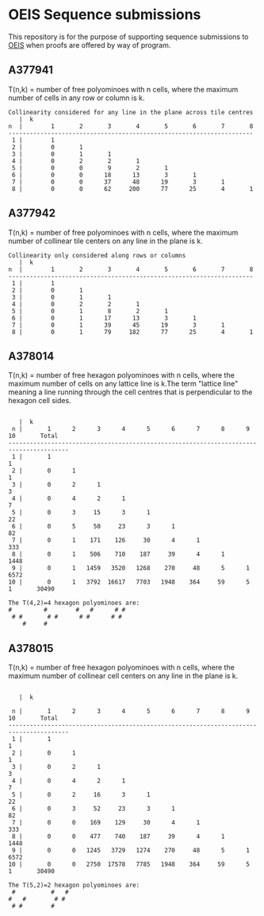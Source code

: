 # OEIS Sequence submissions

This repository is for the purpose of supporting sequence submissions to [OEIS](https://oeis.org/) when proofs are offered by way of program.

## A377941

T(n,k) = number of free polyominoes with n cells, where the maximum number of cells in any row or column is k.

```text
Collinearity considered for any line in the plane across tile centres
   |  k
n  |        1       2       3       4       5       6       7       8
---------------------------------------------------------------------
 1 |        1
 2 |        0       1
 3 |        0       1       1
 4 |        0       2       2       1
 5 |        0       0       9       2       1
 6 |        0       0      18      13       3       1
 7 |        0       0      37      48      19       3       1
 8 |        0       0      62     200      77      25       4       1
```

## A377942

T(n,k) = number of free polyominoes with n cells, where the maximum number of collinear tile centers on any line in the plane is k.

```text
Collinearity only considered along rows or columns
   |  k
n  |        1       2       3       4       5       6       7       8
---------------------------------------------------------------------
 1 |        1
 2 |        0       1
 3 |        0       1       1
 4 |        0       2       2       1
 5 |        0       1       8       2       1
 6 |        0       1      17      13       3       1
 7 |        0       1      39      45      19       3       1
 8 |        0       1      79     182      77      25       4       1
```

## A378014

T(n,k) = number of free hexagon polyominoes with n cells, where the maximum number of cells on any lattice line is k.The term "lattice line" meaning a line running through the cell centres that is perpendicular to the hexagon cell sides.

```text

   |  k
 n |       1      2      3      4      5      6      7      8      9     10       Total
---------------------------------------------------------------------------------------
 1 |       1                                                                          1
 2 |       0      1                                                                   1
 3 |       0      2      1                                                            3
 4 |       0      4      2      1                                                     7
 5 |       0      3     15      3      1                                             22
 6 |       0      5     50     23      3      1                                      82
 7 |       0      1    171    126     30      4      1                              333
 8 |       0      1    506    710    187     39      4      1                      1448
 9 |       0      1   1459   3520   1268    270     48      5      1               6572
10 |       0      1   3792  16617   7703   1948    364     59      5      1       30490

The T(4,2)=4 hexagon polyominoes are:
#         #        #   #      # #
 # #       # #      # #      # #
    #     #

```

## A378015

T(n,k) = number of free hexagon polyominoes with n cells, where the maximum number of collinear cell centers on any line in the plane is k.

```text

   |  k

 n |       1      2      3      4      5      6      7      8      9     10       Total
---------------------------------------------------------------------------------------
 1 |       1                                                                          1
 2 |       0      1                                                                   1
 3 |       0      2      1                                                            3
 4 |       0      4      2      1                                                     7
 5 |       0      2     16      3      1                                             22
 6 |       0      3     52     23      3      1                                      82
 7 |       0      0    169    129     30      4      1                              333
 8 |       0      0    477    740    187     39      4      1                      1448
 9 |       0      0   1245   3729   1274    270     48      5      1               6572
10 |       0      0   2750  17578   7785   1948    364     59      5      1       30490

The T(5,2)=2 hexagon polyominoes are:
 #          #   #
#   #        # #
 # #        #
```
